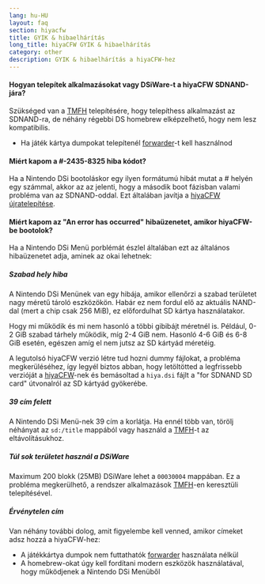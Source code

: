 ```yaml
---
lang: hu-HU
layout: faq
section: hiyacfw
title: GYIK & hibaelhárítás
long_title: hiyaCFW GYIK & hibaelhárítás
category: other
description: GYIK & hibaelhárítás a hiyaCFW-hez
---
```


#### Hogyan telepítek alkalmazásokat vagy DSiWare-t a hiyaCFW SDNAND-jára?
Szükséged van a [TMFH](https://github.com/JeffRuLz/TMFH/releases/latest) telepítésére, hogy telepíthess alkalmazást az SDNAND-ra, de néhány régebbi DS homebrew elképzelhető, hogy nem lesz kompatibilis.
- Ha játék kártya dumpokat telepítenél [forwarder](../ds-index/forwarders)-t kell használnod

#### Miért kapom a #-2435-8325 hiba kódot?
Ha a Nintendo DSi bootoláskor egy ilyen formátumú hibát mutat a # helyén egy számmal, akkor az az jelenti, hogy a második boot fázisban valami probléma van az SDNAND-oddal. Ezt általában javítja a [hiyaCFW újratelepítése](installing).

#### Miért kapom az "An error has occurred" hibaüzenetet, amikor hiyaCFW-be bootolok?
Ha a Nintendo DSi Menü porblémát észlel általában ezt az általános hibaüzenetet adja, aminek az okai lehetnek:

##### Szabad hely hiba
A Nintendo DSi Menünek van egy hibája, amikor ellenőrzi a szabad területet nagy méretű tároló eszközökön. Habár ez nem fordul elő az aktuális NAND-dal (mert a chip csak 256 MiB), ez előfordulhat SD kártya használatakor.

Hogy mi működik és mi nem hasonló a többi gibibájt méretnél is. Például, 0-2 GiB szabad tárhely működik, míg 2-4 GiB nem. Hasonló 4-6 GiB és 6-8 GiB esetén, egészen amíg el nem jutsz az SD kártyád méretéig.

A legutolsó hiyaCFW verzió létre tud hozni dummy fájlokat, a probléma megkerüléséhez, így legyél biztos abban, hogy letöltötted a legfrissebb verzióját a [hiyaCFW](https://github.com/RocketRobz/hiyaCFW/releases/latest/download/hiyaCFW.7z)-nek és bemásoltad a `hiya.dsi` fájlt a "for SDNAND SD card" útvonalról az SD kártyád gyökerébe.

##### 39 cím felett
A Nintendo DSi Menü-nek 39 cím a korlátja. Ha ennél több van, törölj néhányat az `sd:/title` mappából vagy használd a [TMFH](https://github.com/JeffRuLz/TMFH/releases/latest)-t az eltávolításukhoz.

##### Túl sok területet használ a DSiWare
Maximum 200 blokk (25MB) DSiWare lehet a `00030004` mappában. Ez a probléma megkerülhető, a rendszer alkalmazások [TMFH](https://github.com/JeffRuLz/TMFH/releases/latest)-en keresztüli telepítésével.

##### Érvénytelen cím
Van néhány további dolog, amit figyelembe kell venned, amikor címeket adsz hozzá a hiyaCFW-hez:
- A játékkártya dumpok nem futtathatók [forwarder](../ds-index/forwarders) használata nélkül
- A homebrew-okat úgy kell fordítani modern eszközök használatával, hogy működjenek a Nintendo DSi Menüből
